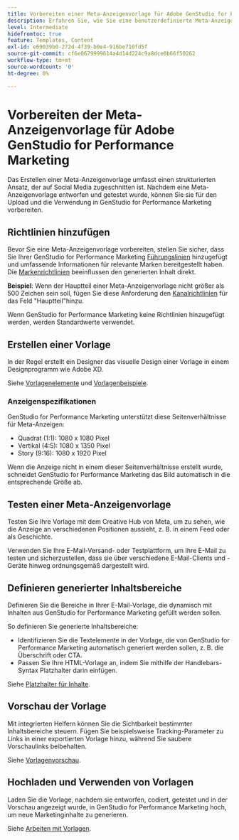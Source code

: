```yaml
---
title: Vorbereiten einer Meta-Anzeigenvorlage für Adobe GenStudio for Performance Marketing
description: Erfahren Sie, wie Sie eine benutzerdefinierte Meta-Anzeigenvorlage für Adobe GenStudio for Performance Marketing erstellen.
level: Intermediate
hidefromtoc: true
feature: Templates, Content
exl-id: e69039b0-272d-4f39-b0e4-916be710fd5f
source-git-commit: cf6e0679999614a4d14d224c9a8dce0b66f50262
workflow-type: tm+mt
source-wordcount: '0'
ht-degree: 0%

---
```


# Vorbereiten der Meta-Anzeigenvorlage für Adobe GenStudio for Performance Marketing

Das Erstellen einer Meta-Anzeigenvorlage umfasst einen strukturierten Ansatz, der auf Social Media zugeschnitten ist. Nachdem eine Meta-Anzeigenvorlage entworfen und getestet wurde, können Sie sie für den Upload und die Verwendung in GenStudio for Performance Marketing vorbereiten.

## Richtlinien hinzufügen

Bevor Sie eine Meta-Anzeigenvorlage vorbereiten, stellen Sie sicher, dass Sie Ihrer GenStudio for Performance Marketing [Führungslinien](/help/user-guide/guidelines/overview.md) hinzugefügt und umfassende Informationen für relevante Marken bereitgestellt haben. Die [Markenrichtlinien](/help/user-guide/guidelines/brands.md) beeinflussen den generierten Inhalt direkt.

**Beispiel**: Wenn der Hauptteil einer Meta-Anzeigenvorlage nicht größer als 500 Zeichen sein soll, fügen Sie diese Anforderung den [Kanalrichtlinien](/help/user-guide/guidelines/brands.md#channel-guidelines) für das Feld &quot;Hauptteil&quot;hinzu.

Wenn GenStudio for Performance Marketing keine Richtlinien hinzugefügt werden, werden Standardwerte verwendet.

## Erstellen einer Vorlage

In der Regel erstellt ein Designer das visuelle Design einer Vorlage in einem Designprogramm wie Adobe XD.

Siehe [Vorlagenelemente](use-templates.md#template-elements) und [Vorlagenbeispiele](/help/user-guide/content/customize-template.md#template-examples).

### Anzeigenspezifikationen

GenStudio for Performance Marketing unterstützt diese Seitenverhältnisse für Meta-Anzeigen:

* Quadrat (1:1): 1080 x 1080 Pixel
* Vertikal (4:5): 1080 x 1350 Pixel
* Story (9:16): 1080 x 1920 Pixel

Wenn die Anzeige nicht in einem dieser Seitenverhältnisse erstellt wurde, schneidet GenStudio for Performance Marketing das Bild automatisch in die entsprechende Größe ab.

## Testen einer Meta-Anzeigenvorlage

Testen Sie Ihre Vorlage mit dem Creative Hub von Meta, um zu sehen, wie die Anzeige an verschiedenen Positionen aussieht, z. B. in einem Feed oder als Geschichte.

Verwenden Sie Ihre E-Mail-Versand- oder Testplattform, um Ihre E-Mail zu testen und sicherzustellen, dass sie über verschiedene E-Mail-Clients und -Geräte hinweg ordnungsgemäß dargestellt wird.

## Definieren generierter Inhaltsbereiche

Definieren Sie die Bereiche in Ihrer E-Mail-Vorlage, die dynamisch mit Inhalten aus GenStudio for Performance Marketing gefüllt werden sollen.

So definieren Sie generierte Inhaltsbereiche:

* Identifizieren Sie die Textelemente in der Vorlage, die von GenStudio for Performance Marketing automatisch generiert werden sollen, z. B. die Überschrift oder CTA.
* Passen Sie Ihre HTML-Vorlage an, indem Sie mithilfe der Handlebars-Syntax Platzhalter darin einfügen.

Siehe [Platzhalter für Inhalte](/help/user-guide/content/customize-template.md#content-placeholders).

## Vorschau der Vorlage

Mit integrierten Helfern können Sie die Sichtbarkeit bestimmter Inhaltsbereiche steuern. Fügen Sie beispielsweise Tracking-Parameter zu Links in einer exportierten Vorlage hinzu, während Sie saubere Vorschaulinks beibehalten.

Siehe [Vorlagenvorschau](/help/user-guide/content/customize-template.md#template-preview).

## Hochladen und Verwenden von Vorlagen

Laden Sie die Vorlage, nachdem sie entworfen, codiert, getestet und in der Vorschau angezeigt wurde, in GenStudio for Performance Marketing hoch, um neue Marketinginhalte zu generieren.

Siehe [Arbeiten mit Vorlagen](use-templates.md).
